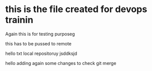 # this is the file created for devops trainin


Again this is for testing purposeg


this has to be pussed to remote


hello
txt
local repositoruy
jsddksjd 

hello
adding again some changes to check git merge 
